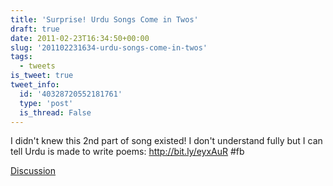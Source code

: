 ```yaml
---
title: 'Surprise! Urdu Songs Come in Twos'
draft: true
date: 2011-02-23T16:34:50+00:00
slug: '201102231634-urdu-songs-come-in-twos'
tags:
  - tweets
is_tweet: true
tweet_info:
  id: '40328720552181761'
  type: 'post'
  is_thread: False
---
```




I didn't knew this 2nd part of song existed! I don't understand fully but I can tell Urdu is made to write poems: http://bit.ly/eyxAuR #fb

[Discussion](https://x.com/sytelus/status/40328720552181761)
